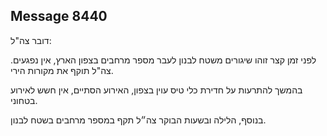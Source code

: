 ## Message 8440

דובר צה"ל:

לפני זמן קצר זוהו שיגורים משטח לבנון לעבר מספר מרחבים בצפון הארץ, אין נפגעים. צה"ל תוקף את מקורות הירי.

בהמשך להתרעות על חדירת כלי טיס עוין בצפון, האירוע הסתיים, אין חשש לאירוע בטחוני. 

בנוסף, הלילה ובשעות הבוקר צה״ל תקף במספר מרחבים בשטח לבנון.

